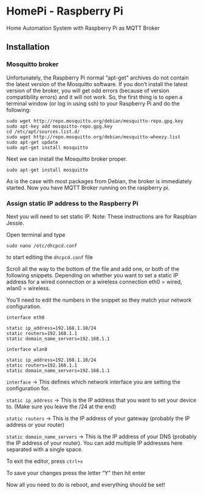 # HomePi - Raspberry Pi
Home Automation System with Raspberry Pi as MQTT Broker

## Installation

### Mosquitto broker
Unfortunately, the Raspberry Pi normal “apt-get” archives do not contain the latest version of the Mosquitto software.  If you don’t install the latest version of the broker, you will get odd errors (because of version compatibility errors) and it will not work.  So, the first thing is to open a terminal window (or log in using ssh) to your Raspberry Pi and do the following:

```
sudo wget http://repo.mosquitto.org/debian/mosquitto-repo.gpg.key
sudo apt-key add mosquitto-repo.gpg.key
cd /etc/apt/sources.list.d/
sudo wget http://repo.mosquitto.org/debian/mosquitto-wheezy.list
sudo apt-get update
sudo apt-get install mosquitto
```

Next we can install the Mosquitto broker proper.

```
sudo apt-get install mosquitto
```

As is the case with most packages from Debian, the broker is immediately started. Now you have MQTT Broker running on the raspberry pi.

### Assign static IP address to the Raspberry Pi
Next you will need to set static IP.
Note: These instructions are for Raspbian Jessie.

Open terminal and type
```
sudo nano /etc/dhcpcd.conf
```
to start editing the `dhcpcd.conf` file

Scroll all the way to the bottom of the file and add one, or both of the following snippets. Depending on whether you want to set a static IP address for a wired connection or a wireless connection eth0 = wired, wlan0 = wireless.

You’ll need to edit the numbers in the snippet so they match your network configuration.
```
interface eth0

static ip_address=192.168.1.10/24
static routers=192.168.1.1
static domain_name_servers=192.168.1.1

interface wlan0

static ip_address=192.168.1.10/24
static routers=192.168.1.1
static domain_name_servers=192.168.1.1
```

```interface``` -> This defines which network interface you are setting the configuration for.

```static ip_address``` -> This is the IP address that you want to set your device to. (Make sure you leave the /24 at the end)

```static routers``` -> This is the IP address of your gateway (probably the IP address or your router)

```static domain_name_servers``` -> This is the IP address of your DNS (probably the IP address of your router). You can add multiple IP addresses here separated with a single space.

To exit the editor, press ```ctrl+x```

To save your changes press the letter “Y” then hit enter

Now all you need to do is reboot, and everything should be set!
